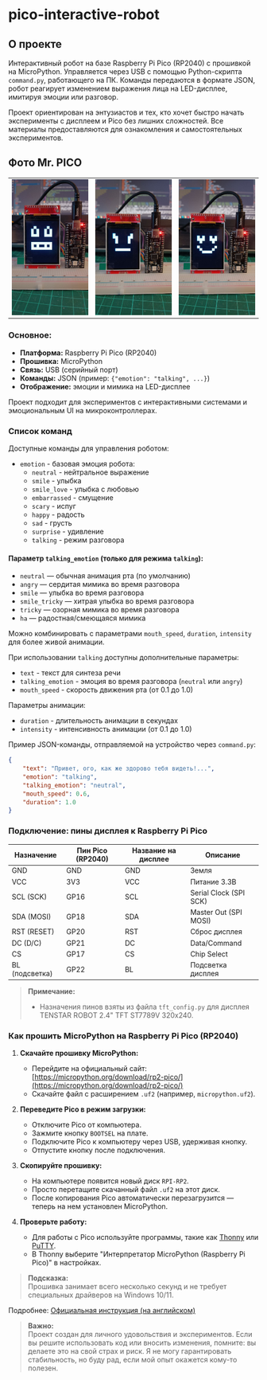 # pico-interactive-robot
## О проекте

Интерактивный робот на базе Raspberry Pi Pico (RP2040) с прошивкой на MicroPython. Управляется через USB с помощью Python-скрипта `command.py`, работающего на ПК. Команды передаются в формате JSON, робот реагирует изменением выражения лица на LED-дисплее, имитируя эмоции или разговор.

Проект ориентирован на энтузиастов и тех, кто хочет быстро начать эксперименты с дисплеем и Pico без лишних сложностей. Все материалы предоставляются для ознакомления и самостоятельных экспериментов.


## Фото Mr. PICO

<div align="center">
  <table>
    <tr>
      <td><img src="assets/photo_1.jpg" alt="Фото 1" width="250"/></td>
      <td><img src="assets/photo_2.jpg" alt="Фото 2" width="250"/></td>
      <td><img src="assets/photo_3.jpg" alt="Фото 3" width="250"/></td>
    </tr>
  </table>
</div>


### Основное:
- **Платформа:** Raspberry Pi Pico (RP2040)
- **Прошивка:** MicroPython
- **Связь:** USB (серийный порт)
- **Команды:** JSON (пример: `{"emotion": "talking", ...}`)
- **Отображение:** эмоции и мимика на LED-дисплее

Проект подходит для экспериментов с интерактивными системами и эмоциональным UI на микроконтроллерах.

### Список команд

Доступные команды для управления роботом:

- `emotion` - базовая эмоция робота:
  - `neutral` - нейтральное выражение
  - `smile` - улыбка
  - `smile_love` - улыбка с любовью
  - `embarrassed` - смущение
  - `scary` - испуг
  - `happy` - радость
  - `sad` - грусть
  - `surprise` - удивление
  - `talking` - режим разговора
  
#### Параметр `talking_emotion` (только для режима `talking`):

- `neutral` — обычная анимация рта (по умолчанию)
- `angry` — сердитая мимика во время разговора
- `smile` — улыбка во время разговора
- `smile_tricky` — хитрая улыбка во время разговора
- `tricky` — озорная мимика во время разговора
- `ha` — радостная/смеющаяся мимика

Можно комбинировать с параметрами `mouth_speed`, `duration`, `intensity` для более живой анимации.

При использовании `talking` доступны дополнительные параметры:
- `text` - текст для синтеза речи
- `talking_emotion` - эмоция во время разговора (`neutral` или `angry`)
- `mouth_speed` - скорость движения рта (от 0.1 до 1.0)

Параметры анимации:
- `duration` - длительность анимации в секундах
- `intensity` - интенсивность анимации (от 0.1 до 1.0)


Пример JSON-команды, отправляемой на устройство через `command.py`:

```json
{
    "text": "Привет, ого, как же здорово тебя видеть!...",
    "emotion": "talking",
    "talking_emotion": "neutral",
    "mouth_speed": 0.6,
    "duration": 1.0
}
```

### Подключение: пины дисплея к Raspberry Pi Pico

| Назначение         | Пин Pico (RP2040) | Название на дисплее | Описание                |
|--------------------|-------------------|---------------------|-------------------------|
| GND                | GND               | GND                 | Земля                   |
| VCC                | 3V3               | VCC                 | Питание 3.3В            |
| SCL (SCK)          | GP16              | SCL                 | Serial Clock (SPI SCK)  |
| SDA (MOSI)         | GP18              | SDA                 | Master Out (SPI MOSI)   |
| RST (RESET)        | GP20              | RST                 | Сброс дисплея           |
| DC (D/C)           | GP21              | DC                  | Data/Command            |
| CS                 | GP17              | CS                  | Chip Select             |
| BL (подсветка)     | GP22              | BL                  | Подсветка дисплея       |

> **Примечание:**  
> - Назначения пинов взяты из файла `tft_config.py` для дисплея TENSTAR ROBOT 2.4" TFT ST7789V 320x240.  


### Как прошить MicroPython на Raspberry Pi Pico (RP2040)

1. **Скачайте прошивку MicroPython:**
   - Перейдите на официальный сайт: [https://micropython.org/download/rp2-pico/](https://micropython.org/download/rp2-pico/)
   - Скачайте файл с расширением `.uf2` (например, `micropython.uf2`).

2. **Переведите Pico в режим загрузки:**
   - Отключите Pico от компьютера.
   - Зажмите кнопку `BOOTSEL` на плате.
   - Подключите Pico к компьютеру через USB, удерживая кнопку.
   - Отпустите кнопку после подключения.

3. **Скопируйте прошивку:**
   - На компьютере появится новый диск `RPI-RP2`.
   - Просто перетащите скачанный файл `.uf2` на этот диск.
   - После копирования Pico автоматически перезагрузится — теперь на нем установлен MicroPython.

4. **Проверьте работу:**
   - Для работы с Pico используйте программы, такие как [Thonny](https://thonny.org/) или [PuTTY](https://www.putty.org/).
   - В Thonny выберите "Интерпретатор MicroPython (Raspberry Pi Pico)" в настройках.

> **Подсказка:**  
> Прошивка занимает всего несколько секунд и не требует специальных драйверов на Windows 10/11.

Подробнее: [Официальная инструкция (на английском)](https://www.raspberrypi.com/documentation/microcontrollers/micropython.html)

> **Важно:**  
> Проект создан для личного удовольствия и экспериментов. Если вы решите использовать код или вносить изменения, помните: вы делаете это на свой страх и риск. Я не могу гарантировать стабильность, но буду рад, если мой опыт окажется кому-то полезен.
